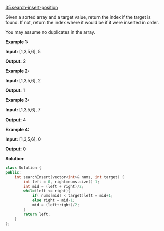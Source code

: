 [35.search-insert-position](https://leetcode.com/problems/search-insert-position/)  

Given a sorted array and a target value, return the index if the target is found. If not, return the index where it would be if it were inserted in order.

You may assume no duplicates in the array.

**Example 1:**

  
**Input:** \[1,3,5,6\], 5
  
**Output:** 2
  

**Example 2:**

  
**Input:** \[1,3,5,6\], 2
  
**Output:** 1
  

**Example 3:**

  
**Input:** \[1,3,5,6\], 7
  
**Output:** 4
  

**Example 4:**

  
**Input:** \[1,3,5,6\], 0
  
**Output:** 0  



**Solution:**  

```cpp
class Solution {
public:
    int searchInsert(vector<int>& nums, int target) {
        int left = 0, right=nums.size()-1;
        int mid = (left + right)/2;
        while(left <= right){
            if( nums[mid] < target)left = mid+1;
            else right = mid-1;
            mid = (left+right)/2;
        }
        return left;
    }
};
```
      